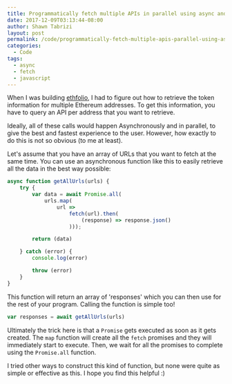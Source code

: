 ```yaml
---
title: Programmatically fetch multiple APIs in parallel using async and await in JavaScript
date: 2017-12-09T03:13:44-08:00
author: Shawn Tabrizi
layout: post
permalink: /code/programmatically-fetch-multiple-apis-parallel-using-async-await-javascript/
categories:
  - Code
tags:
  - async
  - fetch
  - javascript
---
```


When I was building [ethfolio](https://shawntabrizi.com/ethfolio/), I had to figure out how to retrieve the token information for multiple Ethereum addresses. To get this information, you have to query an API per address that you want to retrieve.

Ideally, all of these calls would happen Asynchronously and in parallel, to give the  best and fastest experience to the user. However, how exactly to do this is not so obvious (to me at least).

Let's assume that you have an array of URLs that you want to fetch at the same time. You can use an asynchronous function like this to easily retrieve all the data in the best way possible:

```javascript
async function getAllUrls(urls) {
    try {
        var data = await Promise.all(
            urls.map(
                url =>
                    fetch(url).then(
                        (response) => response.json()
                    )));

        return (data)

    } catch (error) {
        console.log(error)

        throw (error)
    }
}
```

This function will return an array of 'responses' which you can then use for the rest of your program. Calling the function is simple too!

```javascript
var responses = await getAllUrls(urls)
```

Ultimately the trick here is that a `Promise` gets executed as soon as it gets created. The `map` function will create all the `fetch` promises and they will immediately start to execute. Then, we wait for all the promises to complete using the `Promise.all` function.

I tried other ways to construct this kind of function, but none were quite as simple or effective as this. I hope you find this helpful :)
